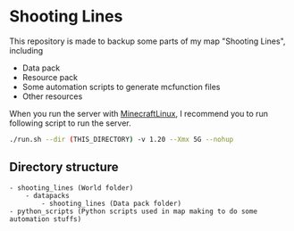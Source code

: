 # Shooting Lines

This repository is made to backup some parts of my map "Shooting Lines", including

- Data pack
- Resource pack
- Some automation scripts to generate mcfunction files
- Other resources

When you run the server with [MinecraftLinux](https://github.com/McDic/MinecraftLinux),
I recommend you to run following script to run the server.

```bash
./run.sh --dir (THIS_DIRECTORY) -v 1.20 --Xmx 5G --nohup
```

## Directory structure

```
- shooting_lines (World folder)
    - datapacks
        - shooting_lines (Data pack folder)
- python_scripts (Python scripts used in map making to do some automation stuffs)
```
